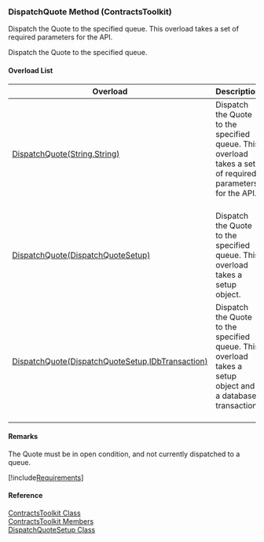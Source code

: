 ﻿### DispatchQuote Method (ContractsToolkit)

Dispatch the Quote to the specified queue. This overload takes a set of required parameters for the API.

Dispatch the Quote to the specified queue.

#### Overload List

| Overload | Description |
| --- | --- |
| [DispatchQuote(String,String)](FChoice.Toolkits.Clarify~FChoice.Toolkits.Clarify.Contracts.ContractsToolkit~DispatchQuote(String,String).md) | Dispatch the Quote to the specified queue. This overload takes a set of required parameters for the API.   |
| [DispatchQuote(DispatchQuoteSetup)](FChoice.Toolkits.Clarify~FChoice.Toolkits.Clarify.Contracts.ContractsToolkit~DispatchQuote(DispatchQuoteSetup).md) | Dispatch the Quote to the specified queue. This overload takes a setup object.   |
| [DispatchQuote(DispatchQuoteSetup,IDbTransaction)](FChoice.Toolkits.Clarify~FChoice.Toolkits.Clarify.Contracts.ContractsToolkit~DispatchQuote(DispatchQuoteSetup,IDbTransaction).md) | Dispatch the Quote to the specified queue. This overload takes a setup object and a database transaction.   |

#### Remarks

The Quote must be in open condition, and not currently dispatched to a queue.

[!include[Requirements](../partials/requirements.md)]



#### Reference

[ContractsToolkit Class](FChoice.Toolkits.Clarify~FChoice.Toolkits.Clarify.Contracts.ContractsToolkit.md)  
[ContractsToolkit Members](FChoice.Toolkits.Clarify~FChoice.Toolkits.Clarify.Contracts.ContractsToolkit_members.md)  
[DispatchQuoteSetup Class](FChoice.Toolkits.Clarify~FChoice.Toolkits.Clarify.Contracts.DispatchQuoteSetup.md)